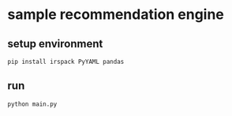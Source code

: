 # sample recommendation engine

## setup environment

```shell
pip install irspack PyYAML pandas
```

## run

```shell
python main.py
```
